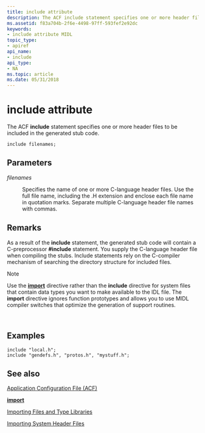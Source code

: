 ```yaml
---
title: include attribute
description: The ACF include statement specifies one or more header files to be included in the generated stub code.
ms.assetid: f83a704b-2f6e-4498-97ff-593fef2e92dc
keywords:
- include attribute MIDL
topic_type:
- apiref
api_name:
- include
api_type:
- NA
ms.topic: article
ms.date: 05/31/2018
---
```


# include attribute

The ACF **include** statement specifies one or more header files to be included in the generated stub code.

``` syntax
include filenames;
```

## Parameters

<dl> <dt>

*filenames* 
</dt> <dd>

Specifies the name of one or more C-language header files. Use the full file name, including the .H extension and enclose each file name in quotation marks. Separate multiple C-language header file names with commas.

</dd> </dl>

## Remarks

As a result of the **include** statement, the generated stub code will contain a C-preprocessor **\#include** statement. You supply the C-language header file when compiling the stubs. Include statements rely on the C-compiler mechanism of searching the directory structure for included files.

> [!Note]  
> Use the [**import**](import.md) directive rather than the **include** directive for system files that contain data types you want to make available to the IDL file. The **import** directive ignores function prototypes and allows you to use MIDL compiler switches that optimize the generation of support routines.

 

## Examples

``` syntax
include "local.h";
include "gendefs.h", "protos.h", "mystuff.h";
```

## See also

<dl> <dt>

[Application Configuration File (ACF)](application-configuration-file-acf-.md)
</dt> <dt>

[**import**](import.md)
</dt> <dt>

[Importing Files and Type Libraries](importing-files-and-type-libraries.md)
</dt> <dt>

[Importing System Header Files](importing-system-header-files.md)
</dt> </dl>

 

 





